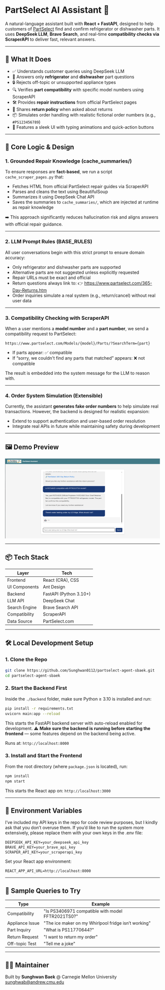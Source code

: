# PartSelect AI Assistant 🤖

A natural-language assistant built with **React + FastAPI**, designed to help customers of [PartSelect](https://www.partselect.com) find and confirm refrigerator or dishwasher parts. It uses **DeepSeek LLM**, **Brave Search**, and real-time **compatibility checks via ScraperAPI** to deliver fast, relevant answers.

---

## 🧠 What It Does

- ✅ Understands customer queries using DeepSeek LLM
- 🧊 Answers only **refrigerator** and **dishwasher** part questions
- 🔒 Rejects off-topic or unsupported appliance types
- 🔍 Verifies **part compatibility** with specific model numbers using ScraperAPI
- 🛠️ Provides **repair instructions** from official PartSelect pages
- 🔁 Shares **return policy** when asked about returns
- 📦 Simulates order handling with realistic fictional order numbers (e.g., `#PS123456789`)
- 🤖 Features a sleek UI with typing animations and quick-action buttons

---

## 🧩 Core Logic & Design

### 1. Grounded Repair Knowledge (cache_summaries/)

To ensure responses are **fact-based**, we run a script `cache_scraper_pages.py` that:

- Fetches HTML from official PartSelect repair guides via ScraperAPI
- Parses and cleans the text using BeautifulSoup
- Summarizes it using DeepSeek Chat API
- Saves the summaries to `cache_summaries/`, which are injected at runtime as repair knowledge

➡️ This approach significantly reduces hallucination risk and aligns answers with official repair guidance.

---

### 2. LLM Prompt Rules (BASE_RULES)

All user conversations begin with this strict prompt to ensure domain accuracy:

- Only refrigerator and dishwasher parts are supported
- Alternative parts are not suggested unless explicitly requested
- Repair URLs must be exact and official
- Return questions always link to:
  👉 https://www.partselect.com/365-Day-Returns.htm
- Order inquiries simulate a real system (e.g., return/cancel) without real user data

---

### 3. Compatibility Checking with ScraperAPI

When a user mentions a **model number** and a **part number**, we send a compatibility request to PartSelect:

```
https://www.partselect.com/Models/{model}/Parts/?SearchTerm={part}
```

- If parts appear: ✅ compatible
- If “sorry, we couldn't find any parts that matched” appears: ❌ not compatible

The result is embedded into the system message for the LLM to reason with.

---

### 4. Order System Simulation (Extensible)

Currently, the assistant **generates fake order numbers** to help simulate real transactions. However, the backend is designed for realistic expansion:

- Extend to support authentication and user-based order resolution
- Integrate real APIs in future while maintaining safety during development

---

## 🖼️ Demo Preview

![Demo Preview](screenshot.png)

---

## 📦 Tech Stack

| Layer         | Tech                      |
|---------------|---------------------------|
| Frontend      | React (CRA), CSS          |
| UI Components | Ant Design                |
| Backend       | FastAPI (Python 3.10+)    |
| LLM API       | DeepSeek Chat             |
| Search Engine | Brave Search API          |
| Compatibility | ScraperAPI                |
| Data Source   | PartSelect.com            |

---

## 🛠️ Local Development Setup

### 1. Clone the Repo

```bash
git clone https://github.com/Sunghwan0112/partselect-agent-sbaek.git
cd partselect-agent-sbaek
```

### 2. Start the Backend First

Inside the `./backend` folder, make sure Python ≥ 3.10 is installed and run:

```bash
pip install -r requirements.txt
uvicorn main:app --reload
```

This starts the FastAPI backend server with auto-reload enabled for development.
⚠️ **Make sure the backend is running before starting the frontend** — some features depend on the backend being active.

Runs at: `http://localhost:8000`

### 3. Install and Start the Frontend

From the root directory (where `package.json` is located), run:

```bash
npm install
npm start
```

This starts the React app on: `http://localhost:3000`

---

## 📁 Environment Variables

I’ve included my API keys in the repo for code review purposes, but I kindly ask that you don’t overuse them.
If you’d like to run the system more extensively, please replace them with your own keys in the .env file:
```env
DEEPSEEK_API_KEY=your_deepseek_api_key
BRAVE_API_KEY=your_brave_api_key
SCRAPER_API_KEY=your_scraperapi_key
```

Set your React app environment:

```env
REACT_APP_API_URL=http://localhost:8000
```

---

## 💬 Sample Queries to Try

| Type              | Example                                                   |
|-------------------|-----------------------------------------------------------|
| Compatibility     | "Is PS3406971 compatible with model FFTR2021TS0?"        |
| Appliance Issue   | "The ice maker on my Whirlpool fridge isn’t working"      |
| Part Inquiry      | "What is PS11770644?"                                     |
| Return Request    | "I want to return my order"                               |
| Off-topic Test    | "Tell me a joke"                                          |

---

## 🙋‍♂️ Maintainer

Built by **Sunghwan Baek** @ Carnegie Mellon University  
sunghwab@andrew.cmu.edu
